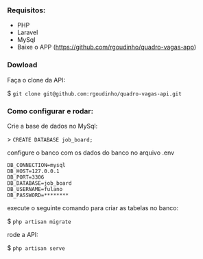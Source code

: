### Requisitos:
- PHP
- Laravel
- MySql
- Baixe o APP (https://github.com/rgoudinho/quadro-vagas-app)

### Dowload 
Faça o clone da API:

\$ `git clone git@github.com:rgoudinho/quadro-vagas-api.git`

### Como configurar e rodar:

Crie a base de dados no MySql: 

\> `CREATE DATABASE job_board;`

configure o banco com os dados do banco no arquivo .env

```
DB_CONNECTION=mysql
DB_HOST=127.0.0.1
DB_PORT=3306
DB_DATABASE=job_board
DB_USERNAME=fulano
DB_PASSWORD=********
```

execute o seguinte comando para criar as tabelas no banco:

\$ `php artisan migrate`

rode a API:

\$ `php artisan serve`
